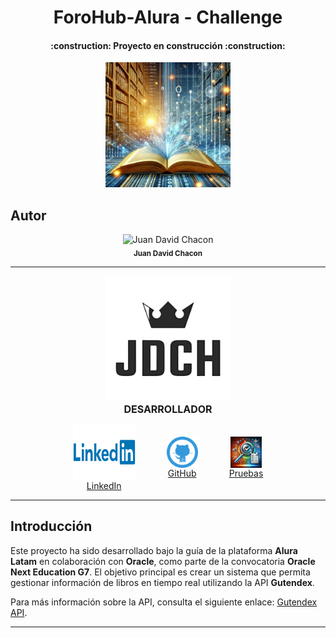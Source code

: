 
<h1 align="center"> ForoHub-Alura - Challenge </h1>
<h4 align="center">
:construction: Proyecto en construcción :construction:
</h4>
<p align="center">
  <img 
    src="https://github.com/JDCH1206/challenge-libros/blob/master/src/main/resources/testimages/logo.png" 
    alt="logo" 
    width="200" 
    height="200" 
  />
</p>


## Autor

<div align="center">
  <a>
    <img 
      src="https://avatars.githubusercontent.com/u/162773501?s=400&u=57aca56019452bb2dedb26670ce0024b1c702c20&v=4" 
      width="115" 
      alt="Juan David Chacon"
    />
    <br>
    <sub><b>Juan David Chacon</b></sub>
  </a>
</div>

---
<p align="center">
  <img 
    src="https://github.com/JDCH1206/challenge-libros/blob/master/src/main/resources/testimages/LogoJDCH.png" 
    alt="logo" 
    width="200" 
    height="200" 
  />
  <br />
  <span style="display: block; text-align: center; font-size: 16px; font-weight: bold;">DESARROLLADOR</span>
</p>



<p align="center" style="display: flex; flex-direction: row; justify-content: center; align-items: center; gap: 50px; flex-wrap: wrap;">

  <a href="https://www.linkedin.com/in/juandchacon/" style="display: flex; flex-direction: column; align-items: center;">
    <img 
      src="https://github.com/JDCH1206/challenge-libros/blob/master/src/main/resources/testimages/logoLink.png" 
      alt="LinkedIn logo" 
      width="100" 
      height="90" 
    />
    <span>LinkedIn</span>
  </a>

  <a href="https://github.com/JDCH1206" alt="Perfil desarrollador" style="display: flex; flex-direction: column; align-items: center;">
    <img 
      src="https://github.com/JDCH1206/challenge-libros/blob/master/src/main/resources/testimages/logoGitHub2.png"
      alt="GitHub logo"
      width="50" 
      height="50" 
    />
    <span>GitHub</span>
  </a>

  <a href="#pruebas" style="display: flex; flex-direction: column; align-items: center;">
    <img 
      src="https://github.com/JDCH1206/challenge-libros/blob/master/src/main/resources/testimages/testLogo.png" 
      alt="Tested" 
      width="50" 
      height="50" 
    />
    <span>Pruebas</span>
  </a>

</p>

---

## Introducción

Este proyecto ha sido desarrollado bajo la guía de la plataforma **Alura Latam** en colaboración con **Oracle**, como parte de la convocatoria **Oracle Next Education G7**. El objetivo principal es crear un sistema que permita gestionar información de libros en tiempo real utilizando la API **Gutendex**.

Para más información sobre la API, consulta el siguiente enlace: [Gutendex API](https://gutendex.com/books/?search=%20).

---
